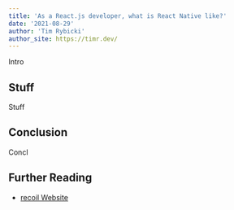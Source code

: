 ```yaml
---
title: 'As a React.js developer, what is React Native like?'
date: '2021-08-29'
author: 'Tim Rybicki'
author_site: https://timr.dev/
---
```


Intro

## Stuff

Stuff

## Conclusion

Concl

## Further Reading

- [recoil Website](https://recoiljs.org/)
